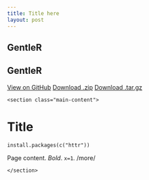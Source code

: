 ```yaml
---
title: Title here
layout: post
---
```


<!DOCTYPE html>
<html lang="en-us">
  <head>
    <meta charset="UTF-8">
    <title>GentleR by AustralianAntarcticDataCentre</title>
    <meta name="viewport" content="width=device-width, initial-scale=1">
    <link rel="stylesheet" type="text/css" href="stylesheets/normalize.css" media="screen">
    <link href='http://fonts.googleapis.com/css?family=Open+Sans:400,700' rel='stylesheet' type='text/css'>
    <link rel="stylesheet" type="text/css" href="stylesheets/stylesheet.css" media="screen">
    <link rel="stylesheet" type="text/css" href="stylesheets/github-light.css" media="screen">
  </head>
  <body>
    <section class="page-header">
      <h1 class="project-name">GentleR</h1>
      <h2 class="project-tagline">GentleR</h2>
      <a href="https://github.com/AustralianAntarcticDataCentre/GentleR" class="btn">View on GitHub</a>
      <a href="https://github.com/AustralianAntarcticDataCentre/GentleR/zipball/master" class="btn">Download .zip</a>
      <a href="https://github.com/AustralianAntarcticDataCentre/GentleR/tarball/master" class="btn">Download .tar.gz</a>
    </section>

    <section class="main-content">


# Title


```{r}
install.packages(c("httr"))
```

Page content. *Bold*. `x=1`. /more/


    </section>

  
  </body>
</html>
